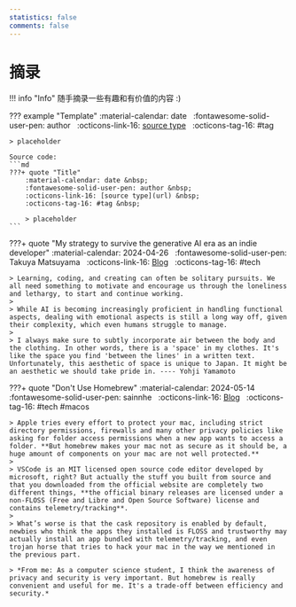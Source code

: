 ```yaml
---
statistics: false
comments: false
---
```


# 摘录

!!! info "Info"
    随手摘录一些有趣和有价值的内容 :)

??? example "Template"
    :material-calendar: date &nbsp;
    :fontawesome-solid-user-pen: author &nbsp;
    :octicons-link-16: [source type](url) &nbsp;
    :octicons-tag-16: #tag &nbsp;

    > placeholder

    Source code:
    ```md
    ???+ quote "Title"
        :material-calendar: date &nbsp;
        :fontawesome-solid-user-pen: author &nbsp;
        :octicons-link-16: [source type](url) &nbsp;
        :octicons-tag-16: #tag &nbsp;

        > placeholder
    ```

???+ quote "My strategy to survive the generative AI era as an indie developer"
    :material-calendar: 2024-04-26 &nbsp;
    :fontawesome-solid-user-pen: Takuya Matsuyama &nbsp;
    :octicons-link-16: [Blog](https://www.devas.life/im-trying-to-sell-my-productive-vibes/) &nbsp;
    :octicons-tag-16: #tech &nbsp;

    > Learning, coding, and creating can often be solitary pursuits. We all need something to motivate and encourage us through the loneliness and lethargy, to start and continue working. 
    >
    > While AI is becoming increasingly proficient in handling functional aspects, dealing with emotional aspects is still a long way off, given their complexity, which even humans struggle to manage. 
    >
    > I always make sure to subtly incorporate air between the body and the clothing. In other words, there is a 'space' in my clothes. It's like the space you find 'between the lines' in a written text. Unfortunately, this aesthetic of space is unique to Japan. It might be an aesthetic we should take pride in. ---- Yohji Yamamoto

???+ quote "Don't Use Homebrew"
    :material-calendar: 2024-05-14 &nbsp;
    :fontawesome-solid-user-pen: sainnhe &nbsp;
    :octicons-link-16: [Blog](https://www.sainnhe.dev/post/dont-use-homebrew/) &nbsp;
    :octicons-tag-16: #tech #macos &nbsp;

    > Apple tries every effort to protect your mac, including strict directory permissions, firewalls and many other privacy policies like asking for folder access permissions when a new app wants to access a folder. **But homebrew makes your mac not as secure as it should be, a huge amount of components on your mac are not well protected.**
    >
    > VSCode is an MIT licensed open source code editor developed by microsoft, right? But actually the stuff you built from source and that you downloaded from the official website are completely two different things, **the official binary releases are licensed under a non-FLOSS (Free and Libre and Open Source Software) license and contains telemetry/tracking**.
    >
    > What’s worse is that the cask repository is enabled by default, newbies who think the apps they installed is FLOSS and trustworthy may actually install an app bundled with telemetry/tracking, and even trojan horse that tries to hack your mac in the way we mentioned in the previous part.

    > *From me: As a computer science student, I think the awareness of privacy and security is very important. But homebrew is really convenient and useful for me. It's a trade-off between efficiency and security.*

